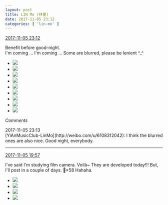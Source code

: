 ```yaml
---
layout: post
title: LIN Mo (林墨)
date: 2017-11-05 23:12
categories: [ 'lin-mo' ]
---
```


<div class="weibo-info">
  <a href="http://weibo.com/6108312042/FtJtEdSeH">2017-11-05 23:12</a>
</div>

Benefit before good-night.  
I'm coming … I'm coming … Some are blurred, please be lenient ^_^

<!-- more -->

<ul class="weibo-pic-list-3">
  <li class="weibo-pic">
    <a href="http://wx2.sinaimg.cn/mw690/006FnQZYly1fl7m51onfgj31410qo114.jpg"><img src="//wx2.sinaimg.cn/thumb150/006FnQZYly1fl7m51onfgj31410qo114.jpg" /></a>
  </li>
  <li class="weibo-pic">
    <a href="http://wx1.sinaimg.cn/mw690/006FnQZYly1fl7m518b2cj31410qogtg.jpg"><img src="//wx1.sinaimg.cn/thumb150/006FnQZYly1fl7m518b2cj31410qogtg.jpg" /></a>
  </li>
  <li class="weibo-pic">
    <a href="http://wx1.sinaimg.cn/mw690/006FnQZYly1fl7m525cooj31410qok5t.jpg"><img src="//wx1.sinaimg.cn/thumb150/006FnQZYly1fl7m525cooj31410qok5t.jpg" /></a>
  </li>
  <li class="weibo-pic">
    <a href="http://wx4.sinaimg.cn/mw690/006FnQZYly1fl7m52kvjwj31410qodmy.jpg"><img src="//wx4.sinaimg.cn/thumb150/006FnQZYly1fl7m52kvjwj31410qodmy.jpg" /></a>
  </li>
  <li class="weibo-pic">
    <a href="http://wx2.sinaimg.cn/mw690/006FnQZYly1fl7m52ucauj31410qo44i.jpg"><img src="//wx2.sinaimg.cn/thumb150/006FnQZYly1fl7m52ucauj31410qo44i.jpg" /></a>
  </li>
  <li class="weibo-pic">
    <a href="http://wx2.sinaimg.cn/mw690/006FnQZYly1fl7m53cucoj31410qogv8.jpg"><img src="//wx2.sinaimg.cn/thumb150/006FnQZYly1fl7m53cucoj31410qogv8.jpg" /></a>
  </li>
  <li class="weibo-pic">
    <a href="http://wx2.sinaimg.cn/mw690/006FnQZYly1fl7m53oqjmj31410qoqci.jpg"><img src="//wx2.sinaimg.cn/thumb150/006FnQZYly1fl7m53oqjmj31410qoqci.jpg" /></a>
  </li>
  <li class="weibo-pic">
    <a href="http://wx3.sinaimg.cn/mw690/006FnQZYly1fl7m547d4nj31410qo498.jpg"><img src="//wx3.sinaimg.cn/thumb150/006FnQZYly1fl7m547d4nj31410qo498.jpg" /></a>
  </li>
  <li class="weibo-pic">
    <a href="http://wx1.sinaimg.cn/mw690/006FnQZYly1fl7m54m5vcj31410qo13b.jpg"><img src="//wx1.sinaimg.cn/thumb150/006FnQZYly1fl7m54m5vcj31410qo13b.jpg" /></a>
  </li>
</ul>

*Comments*

<div class="weibo-info">2017-11-05 23:13</div>
[YiAnMusicClub-LinMo](http://weibo.com/u/6108312042): I think the blurred ones are also nice. Good night, everybody.

---

<div class="weibo-info">
  <a href="http://weibo.com/6108312042/FtIch6yiv">2017-11-05 19:57</a>
</div>

I've said I'm studying film camera. Voilà~ They are developed today!!! But, I'll post in a couple of days. 👹×58 Hahaha.

<ul class="weibo-pic-list-2">
  <li class="weibo-pic">
    <a href="http://wx2.sinaimg.cn/mw690/006FnQZYly1fl7ghhvcgfj31ho1zk4qr.jpg"><img src="//wx2.sinaimg.cn/thumb150/006FnQZYly1fl7ghhvcgfj31ho1zk4qr.jpg" /></a>
  </li>
  <li class="weibo-pic">
    <a href="http://wx1.sinaimg.cn/mw690/006FnQZYly1fl7ghmx5aij31hr1zku0y.jpg"><img src="//wx1.sinaimg.cn/thumb150/006FnQZYly1fl7ghmx5aij31hr1zku0y.jpg" /></a>
  </li>
  <li class="weibo-pic">
    <a href="http://wx3.sinaimg.cn/mw690/006FnQZYly1fl7ghctkllj31sg2dsnpg.jpg"><img src="//wx3.sinaimg.cn/thumb150/006FnQZYly1fl7ghctkllj31sg2dsnpg.jpg" /></a>
  </li>
  <li class="weibo-pic">
    <a href="http://wx3.sinaimg.cn/mw690/006FnQZYly1fl7ghreehnj31sg2dshdv.jpg"><img src="//wx3.sinaimg.cn/thumb150/006FnQZYly1fl7ghreehnj31sg2dshdv.jpg" /></a>
  </li>
</ul>
